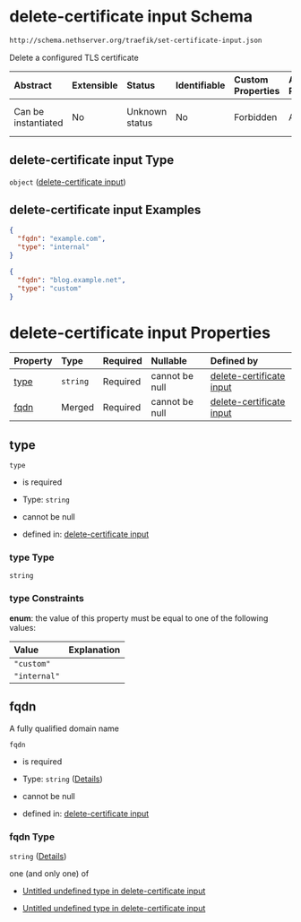 # delete-certificate input Schema

```txt
http://schema.nethserver.org/traefik/set-certificate-input.json
```

Delete a configured TLS certificate

| Abstract            | Extensible | Status         | Identifiable | Custom Properties | Additional Properties | Access Restrictions | Defined In                                                                              |
| :------------------ | :--------- | :------------- | :----------- | :---------------- | :-------------------- | :------------------ | :-------------------------------------------------------------------------------------- |
| Can be instantiated | No         | Unknown status | No           | Forbidden         | Allowed               | none                | [set-certificate-input.json](traefik/set-certificate-input.json "open original schema") |

## delete-certificate input Type

`object` ([delete-certificate input](set-certificate-input.md))

## delete-certificate input Examples

```json
{
  "fqdn": "example.com",
  "type": "internal"
}
```

```json
{
  "fqdn": "blog.example.net",
  "type": "custom"
}
```

# delete-certificate input Properties

| Property      | Type     | Required | Nullable       | Defined by                                                                                                                                              |
| :------------ | :------- | :------- | :------------- | :------------------------------------------------------------------------------------------------------------------------------------------------------ |
| [type](#type) | `string` | Required | cannot be null | [delete-certificate input](set-certificate-input-properties-type.md "http://schema.nethserver.org/traefik/set-certificate-input.json#/properties/type") |
| [fqdn](#fqdn) | Merged   | Required | cannot be null | [delete-certificate input](set-certificate-input-properties-fqdn.md "http://schema.nethserver.org/traefik/set-certificate-input.json#/properties/fqdn") |

## type



`type`

* is required

* Type: `string`

* cannot be null

* defined in: [delete-certificate input](set-certificate-input-properties-type.md "http://schema.nethserver.org/traefik/set-certificate-input.json#/properties/type")

### type Type

`string`

### type Constraints

**enum**: the value of this property must be equal to one of the following values:

| Value        | Explanation |
| :----------- | :---------- |
| `"custom"`   |             |
| `"internal"` |             |

## fqdn

A fully qualified domain name

`fqdn`

* is required

* Type: `string` ([Details](set-certificate-input-properties-fqdn.md))

* cannot be null

* defined in: [delete-certificate input](set-certificate-input-properties-fqdn.md "http://schema.nethserver.org/traefik/set-certificate-input.json#/properties/fqdn")

### fqdn Type

`string` ([Details](set-certificate-input-properties-fqdn.md))

one (and only one) of

* [Untitled undefined type in delete-certificate input](set-certificate-input-properties-fqdn-oneof-0.md "check type definition")

* [Untitled undefined type in delete-certificate input](set-certificate-input-properties-fqdn-oneof-1.md "check type definition")
